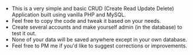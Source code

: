 * This is a very simple and basic CRUD (Create Read Update Delete) Application built using vanilla PHP and MySQL.
* Feel free to copy the code and tweak it based on your needs.
* Create several accounts and make yourself admin (in the database) to test it out.
* None of your data will be saved anywhere except in your own database.
* Feel free to PM me if you'd like to suggest corrections or improvements.